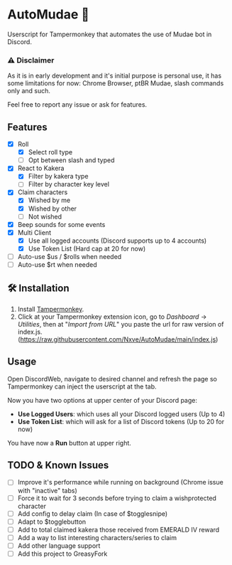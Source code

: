 # AutoMudae 👾
Userscript for Tampermonkey that automates the use of Mudae bot in Discord.

### ⚠ Disclaimer
As it is in early development and it's initial purpose is personal use, it has some limitations for now: Chrome Browser, ptBR Mudae, slash commands only and such.

Feel free to report any issue or ask for features.

## Features
- [x] Roll
    - [x] Select roll type
    - [ ] Opt between slash and typed
- [x] React to Kakera
    - [x] Filter by kakera type
    - [ ] Filter by character key level
- [x] Claim characters
    - [x] Wished by me
    - [x] Wished by other
    - [ ] Not wished
- [x] Beep sounds for some events
- [x] Multi Client
    - [x] Use all logged accounts (Discord supports up to 4 accounts)
    - [x] Use Token List (Hard cap at 20 for now)
- [ ] Auto-use $us / $rolls when needed
- [ ] Auto-use $rt when needed

## 🛠 Installation
1. Install [Tampermonkey](https://chrome.google.com/webstore/detail/tampermonkey/dhdgffkkebhmkfjojejmpbldmpobfkfo).
2. Click at your Tampermonkey extension icon, go to *Dashboard* -> *Utilities*, then at "_Import from URL_" you paste the url for raw version of index.js. (https://raw.githubusercontent.com/Nxve/AutoMudae/main/index.js)

## Usage
Open DiscordWeb, navigate to desired channel and refresh the page so Tampermonkey can inject the userscript at the tab.

Now you have two options at upper center of your Discord page:
- **Use Logged Users**: which uses all your Discord logged users (Up to 4)
- **Use Token List**: which will ask for a list of Discord tokens (Up to 20 for now)

You have now a **Run** button at upper right.

## TODO & Known Issues
- [ ] Improve it's performance while running on background (Chrome issue with "inactive" tabs)
- [ ] Force it to wait for 3 seconds before trying to claim a wishprotected character
- [ ] Add config to delay claim (In case of $togglesnipe)
- [ ] Adapt to $togglebutton
- [ ] Add to total claimed kakera those received from EMERALD IV reward
- [ ] Add a way to list interesting characters/series to claim
- [ ] Add other language support
- [ ] Add this project to GreasyFork
